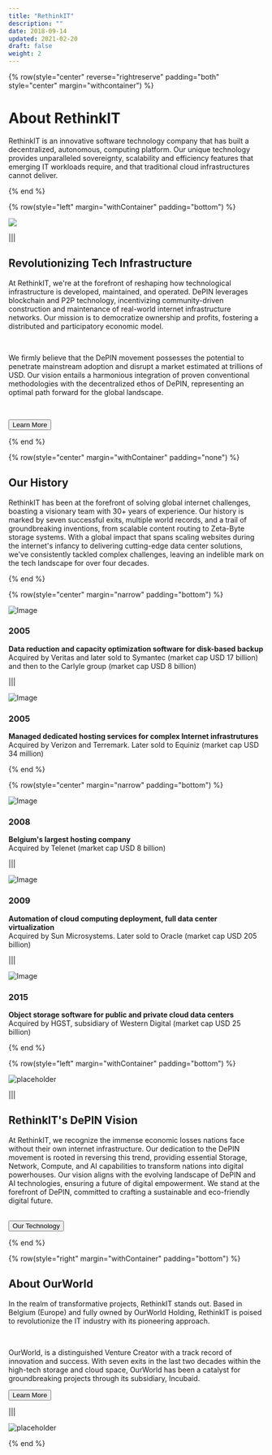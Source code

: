 ```yaml
---
title: "RethinkIT"
description: ""
date: 2018-09-14
updated: 2021-02-20
draft: false
weight: 2
---
```


<!-- section 1 (header) -->

{% row(style="center" reverse="rightreserve" padding="both" style="center" margin="withcontainer") %}

<div class="px-4 md:px-16 lg:px-28">

  # About RethinkIT

  <p>RethinkIT is an innovative software technology company that has built a decentralized, autonomous, computing platform. Our unique technology provides unparalleled sovereignty, scalability and efficiency features that emerging IT workloads require, and that traditional cloud infrastructures cannot deliver.</p>


</div>

{% end %}

<!-- section 2 about -->

{% row(style="left" margin="withContainer" padding="bottom") %}

<div class="container mx-auto"> 

  ![](./img/img_portrait.png#mx-auto)

</div>

|||

<div class="container mx-auto"> 

  ## Revolutionizing Tech Infrastructure

 At RethinkIT, we're at the forefront of reshaping how technological infrastructure is developed, maintained, and operated. DePIN leverages blockchain and P2P technology, incentivizing community-driven construction and maintenance of real-world internet infrastructure networks. Our mission is to democratize ownership and profits, fostering a distributed and participatory economic model.

 <br>
 
 We firmly believe that the DePIN movement possesses the potential to penetrate mainstream adoption and disrupt a market estimated at trillions of USD. Our vision entails a harmonious integration of proven conventional methodologies with the decentralized ethos of DePIN, representing an optimal path forward for the global landscape.


  <br>

  <button onclick="/about">Learn More</button>
</div>

{% end %}



<!-- section 3 (TECH) -->

{% row(style="center" margin="withContainer" padding="none") %}

<div class="container mx-auto"> 

  ## Our History

  <p>RethinkIT has been at the forefront of solving global internet challenges, boasting a visionary team with 30+ years of experience. Our history is marked by seven successful exits, multiple world records, and a trail of groundbreaking inventions, from scalable content routing to Zeta-Byte storage systems. With a global impact that spans scaling websites during the internet's infancy to delivering cutting-edge data center solutions, we've consistently tackled complex challenges, leaving an indelible mark on the tech landscape for over four decades.</p>
</div>

{% end %}

<!-- section 3 (TECH-ROW1) -->

{% row(style="center" margin="narrow" padding="bottom") %}

<div class="mx-4 my-4">

  ![Image](./img/logo1.png#md#mx-auto)

 ### 2005
  **Data reduction and capacity optimization software for disk-based backup** 
  <br>
  Acquired by Veritas and later sold to Symantec (market cap USD 17 billion) and then to the Carlyle group (market cap USD 8 billion)

</div>

|||

<div class="mx-4 my-4">

  ![Image](./img/logo2.png#md#mx-auto)

  ### 2005
  **Managed dedicated hosting services for complex Internet infrastrutures**
  <br>
  Acquired by Verizon and Terremark. Later sold to Equiniz (market cap USD 34 million)
</div>

{% end %}

<!-- section 3 (TECH-ROW2) -->

{% row(style="center" margin="narrow" padding="bottom") %}

<div class="mx-4 my-4">

  ![Image](./img/logo3.png#md#mx-auto)

  ### 2008
  **Belgium's largest hosting company**
  <br>
  Acquired by Telenet (market cap USD 8 billion)
</div>

|||

<div class="mx-4 my-4">

  ![Image](./img/logo4.png#md#mx-auto)

  ### 2009
  **Automation of cloud computing deployment, full data center virtualization**
  <br>
   Acquired by Sun Microsystems. Later sold to Oracle (market cap USD 205 billion)
</div>

|||

<div class="mx-4 my-4">

  ![Image](./img/logo5.png#md#mx-auto)

  ### 2015
  **Object storage software for public and private cloud data centers**
  <br>
  Acquired by HGST, subsidiary of Western Digital (market cap USD 25 billion)
 
</div>

{% end %}

<!-- section 4 solutions -->

{% row(style="left" margin="withContainer" padding="bottom") %}

![placeholder](./img/img_section.png#mx-auto)

|||

## RethinkIT's DePIN Vision


<p>At RethinkIT, we recognize the immense economic losses nations face without their own internet infrastructure. Our dedication to the DePIN movement is rooted in reversing this trend, providing essential Storage, Network, Compute, and AI capabilities to transform nations into digital powerhouses. Our vision aligns with the evolving landscape of DePIN and AI technologies, ensuring a future of digital empowerment. We stand at the forefront of DePIN, committed to crafting a sustainable and eco-friendly digital future.</p>

<br>

<button onclick="yourlink">
  Our Technology
</button>

{% end %}

<!-- section 5 news -->

{% row(style="right" margin="withContainer" padding="bottom") %}

## About OurWorld

<p>In the realm of transformative projects, RethinkIT stands out. Based in Belgium (Europe) and fully owned by OurWorld Holding, RethinkIT is poised to revolutionize the IT industry with its pioneering approach.
</p>

<br>
<p>OurWorld, is a distinguished Venture Creator with a track record of innovation and success. With seven exits in the last two decades within the high-tech storage and cloud space, OurWorld has been a catalyst for groundbreaking projects through its subsidiary, Incubaid.
</p>

<button onclick="https://ourworld.tf/ ">
  Learn More
</button>

|||

![placeholder](./img/img_section.png#mx-auto)

{% end %}

